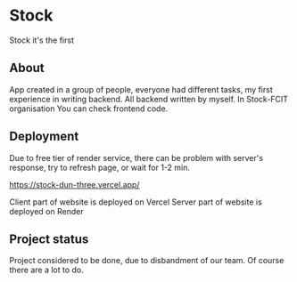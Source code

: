 # Stock

Stock it's the first 

## About

App created in a group of people, everyone had different tasks, my first experience in writing backend. All backend written by myself.
In Stock-FCIT organisation You can check frontend code.

## Deployment

Due to free tier of render service, there can be problem with server's response, try to refresh page, or wait for 1-2 min.

https://stock-dun-three.vercel.app/

Client part of website is deployed on Vercel
Server part of website is deployed on Render

## Project status

Project considered to be done, due to disbandment of our team. Of course there are a lot to do.
